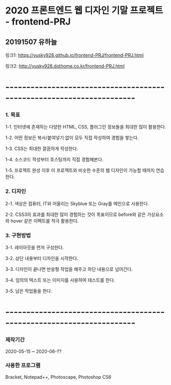 # 2020 프론트엔드 웹 디자인 기말 프로젝트 - frontend-PRJ
## 20191507 유하늘



링크1: https://yusky928.github.io/frontend-PRJ/frontend-PRJ.html



링크2: http://yusky928.dothome.co.kr/frontend-PRJ.html



# ---------------------------------------------------------------------



### 1. 목표
  1-1. 인터넷에 존재하는 다양한 HTML, CSS, 플러그인 정보들을 최대한 많이 활용한다.
  
  
  
  1-2. 어떤 정보든 복사/붙여넣기 없이 모두 직접 작성하여 경험을 쌓는다.
  
  
  
  1-3. CSS는 최대한 깔끔하게 작성한다.
  
  
  
  1-4. 소스코드 작성부터 호스팅까지 직접 경험해본다.
  
  
  
  1-5. 프로젝트 완성 이후 이 프로젝트와 비슷한 수준의 웹 디자인이 가능할 때까지 연습한다.
  
  

### 2. 디자인
  2-1. 색상은 컴퓨터, IT와 어울리는 Skyblue 또는 Gray를 메인으로 사용한다.
  
  
  
  2-2. CSS3의 효과를 최대한 많이 경험하는 것이 목표이므로 before와 같은 가상요소와 hover 같은 이펙트를 적극 활용한다.
  
  
  
### 3. 구현방법
  3-1. 레이아웃을 먼저 구성한다.
  
  
  
  3-2. 상단 내용부터 디자인을 시작한다.
  
  
  
  3-3. 디자인이 끝나면 반응형 작업을 해주고 하단 내용으로 넘어간다.
  
  
  
  3-4. 임의의 텍스트 또는 이미지를 사용하여 테스트를 한다.
  
  
  
  3-5. 남은 작업들을 한다.
  
  
  
# ---------------------------------------------------------------------



### 제작기간
2020-05-15 ~ 2020-06-??



### 사용한 프로그램
Bracket, Notepad++, Photoscape, Photoshop CS6
